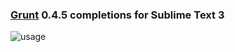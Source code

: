 
### [Grunt](http://gruntjs.com/) 0.4.5 completions for Sublime Text 3

![usage](http://i.imgur.com/gyXN8dn.gif)
